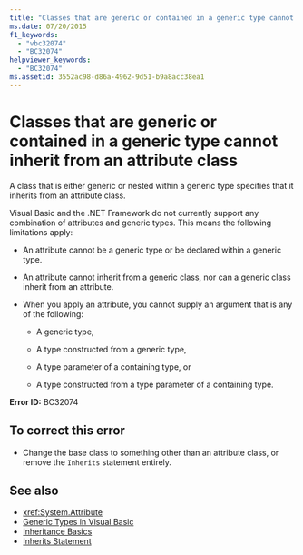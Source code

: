 ```yaml
---
title: "Classes that are generic or contained in a generic type cannot inherit from an attribute class"
ms.date: 07/20/2015
f1_keywords:
  - "vbc32074"
  - "BC32074"
helpviewer_keywords:
  - "BC32074"
ms.assetid: 3552ac98-d86a-4962-9d51-b9a8acc38ea1
---
```

# Classes that are generic or contained in a generic type cannot inherit from an attribute class

A class that is either generic or nested within a generic type specifies that it inherits from an attribute class.

Visual Basic and the .NET Framework do not currently support any combination of attributes and generic types. This means the following limitations apply:

- An attribute cannot be a generic type or be declared within a generic type.

- An attribute cannot inherit from a generic class, nor can a generic class inherit from an attribute.

- When you apply an attribute, you cannot supply an argument that is any of the following:

  - A generic type,

  - A type constructed from a generic type,

  - A type parameter of a containing type, or

  - A type constructed from a type parameter of a containing type.

**Error ID:** BC32074

## To correct this error

- Change the base class to something other than an attribute class, or remove the `Inherits` statement entirely.

## See also

- <xref:System.Attribute>
- [Generic Types in Visual Basic](../../visual-basic/programming-guide/language-features/data-types/generic-types.md)
- [Inheritance Basics](../../visual-basic/programming-guide/language-features/objects-and-classes/inheritance-basics.md)
- [Inherits Statement](../../visual-basic/language-reference/statements/inherits-statement.md)
